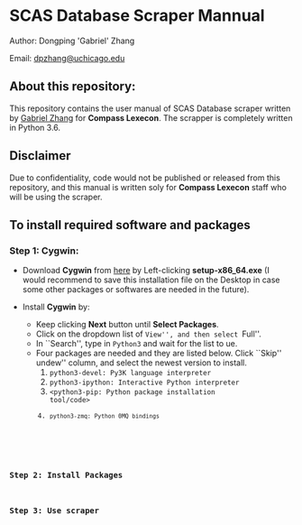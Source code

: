 # SCAS Database Scraper Mannual
Author: Dongping 'Gabriel' Zhang

Email: dpzhang@uchicago.edu

## About this repository:
This repository contains the user manual of SCAS Database scraper written by 
[Gabriel Zhang](https://github.com/dpzhang) for __Compass Lexecon__. 
The scrapper is completely written in Python 3.6. 

## Disclaimer
Due to confidentiality, code would not be published or released from this 
repository, and this manual is written soly for __Compass Lexecon__ staff who 
will be using the scraper.

## To install required software and packages

### Step 1: Cygwin:
* Download __Cygwin__ from [here](https://cygwin.com/install.html) by Left-clicking __setup-x86\_64.exe__ (I would recommend to save this installation 
file on the Desktop in case some other packages or softwares are needed in the future).

* Install __Cygwin__ by:
    + Keep clicking __Next__ button until __Select Packages__.
    + Click on the dropdown list of ``View'', and then select ``Full''.
    + In ``Search'', type in <code>Python3</code> and wait for the list 
to ue.
    + Four packages are needed and they are listed below. Click ``Skip'' 
undew'' column, and select the newest version to install.
        1. <code>python3-devel: Py3K language interpreter</code> 
        2. <code>python3-ipython: Interactive Python interpreter</code>
        3. <code><python3-pip: Python package installation tool/code>
        4. <code>python3-zmq: Python 0MQ bindings</code>


### Step 2: Install Packages

### Step 3: Use scraper
